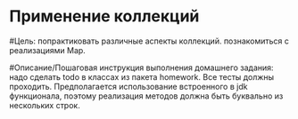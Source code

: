 # Применение коллекций

#Цель:
попрактиковать различные аспекты коллекций.
познакомиться с реализациями Map.

#Описание/Пошаговая инструкция выполнения домашнего задания:
надо сделать todo в классах из пакета homework.
Все тесты должны проходить.
Предполагается использование встроенного в jdk функционала, поэтому реализация методов должна быть буквально из нескольких строк.